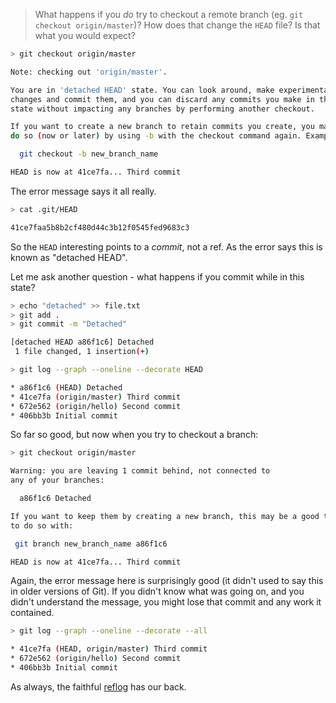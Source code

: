 > What happens if you _do_ try to checkout a remote branch
> (eg. `git checkout origin/master`)?
> How does that change the `HEAD` file?
> Is that what you would expect?

```sh
> git checkout origin/master

Note: checking out 'origin/master'.

You are in 'detached HEAD' state. You can look around, make experimental
changes and commit them, and you can discard any commits you make in this
state without impacting any branches by performing another checkout.

If you want to create a new branch to retain commits you create, you may
do so (now or later) by using -b with the checkout command again. Example:

  git checkout -b new_branch_name

HEAD is now at 41ce7fa... Third commit
```

The error message says it all really.

```sh
> cat .git/HEAD

41ce7faa5b8b2cf480d44c3b12f0545fed9683c3
```

So the `HEAD` interesting points to a _commit_, not a ref.
As the error says this is known as "detached HEAD".

Let me ask another question - what happens if you commit while in this state?

```sh
> echo "detached" >> file.txt
> git add .
> git commit -m "Detached"

[detached HEAD a86f1c6] Detached
 1 file changed, 1 insertion(+)

> git log --graph --oneline --decorate HEAD

* a86f1c6 (HEAD) Detached
* 41ce7fa (origin/master) Third commit
* 672e562 (origin/hello) Second commit
* 406bb3b Initial commit
```

So far so good, but now when you try to checkout a branch:

```sh
> git checkout origin/master

Warning: you are leaving 1 commit behind, not connected to
any of your branches:

  a86f1c6 Detached

If you want to keep them by creating a new branch, this may be a good time
to do so with:

 git branch new_branch_name a86f1c6

HEAD is now at 41ce7fa... Third commit
```

Again, the error message here is surprisingly good
(it didn't used to say this in older versions of Git).
If you didn't know what was going on, and you didn't understand the message,
you might lose that commit and any work it contained.

```sh
> git log --graph --oneline --decorate --all

* 41ce7fa (HEAD, origin/master) Third commit
* 672e562 (origin/hello) Second commit
* 406bb3b Initial commit
```

As always, the faithful [reflog](../reflog.md) has our back.
